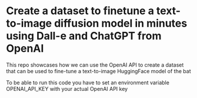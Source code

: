 # Create a dataset to finetune a text-to-image diffusion model in minutes using Dall-e and ChatGPT from OpenAI

This repo showcases how we can use the OpenAI API to create a dataset that can be used to fine-tune a text-to-image HuggingFace model of the bat

To be able to run this code you have to set an environment variable OPENAI_API_KEY with your actual OpenAI API key
